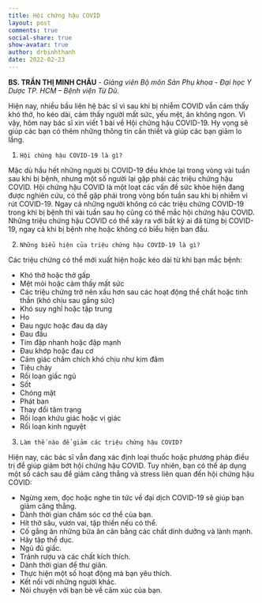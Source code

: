 ```yaml
---
title: Hội chứng hậu COVID
layout: post
comments: true
social-share: true
show-avatar: true
author: drbinhthanh
date: 2022-02-23
---
```


**BS. TRẦN THỊ MINH CHÂU** - *Giảng viên Bộ môn Sản Phụ khoa - Đại học Y Dược TP. HCM – Bệnh viện Từ Dũ.*

Hiện nay, nhiều bầu liên hệ bác sĩ vì sau khi bị nhiễm COVID vẫn cảm thấy khó thở, ho kéo dài, cảm thấy người mất sức, yếu mệt, ăn không ngon. Vì vậy, hôm nay bác sĩ xin viết 1 bài về Hội chứng hậu COVID-19. Hy vọng sẽ giúp các bạn có thêm những thông tin cần thiết và giúp các bạn giảm lo lắng.

1.     Hội chứng hậu COVID-19 là gì?
Mặc dù hầu hết những người bị COVID-19 đều khỏe lại trong vòng vài tuần sau khi bị bệnh, nhưng một số người lại gặp phải các triệu chứng hậu COVID. 
Hội chứng hậu COVID là một loạt các vấn đề sức khỏe hiện đang được nghiên cứu, có thể gặp phải trong vòng bốn tuần sau khi bị nhiễm vi rút COVID-19. 
Ngay cả những người không có các triệu chứng COVID-19 trong khi bị bệnh thì vài tuần sau họ cũng có thể mắc hội chứng hậu COVID. 
Những triệu chứng hậu COVID có thể xảy ra với bất kỳ ai đã từng bị COVID-19, ngay cả khi bị bệnh nhẹ hoặc không có biểu hiện ban đầu. 

2.     Những biểu hiện của triệu chứng hậu COVID-19 là gì?
Các triệu chứng có thể mới xuất hiện hoặc kéo dài từ khi bạn mắc bệnh:
- Khó thở hoặc thở gấp
- Mệt mỏi hoặc cảm thấy mất sức
- Các triệu chứng trở nên xấu hơn sau các hoạt động thể chất hoặc tinh thần (khó chịu sau gắng sức)
- Khó suy nghĩ hoặc tập trung 
- Ho
- Đau ngực hoặc đau dạ dày
- Đau đầu
- Tim đập nhanh hoặc đập mạnh
- Đau khớp hoặc đau cơ
- Cảm giác châm chích khó chịu như kim đâm
- Tiêu chảy
- Rối loạn giấc ngủ
- Sốt
- Chóng mặt
- Phát ban
- Thay đổi tâm trạng
- Rối loạn khứu giác hoặc vị giác
- Rối loạn kinh nguyệt
  
3.     Làm thế nào để giảm các triệu chứng hậu COVID?
Hiện nay, các bác sĩ vẫn đang xác định loại thuốc hoặc phương pháp điều trị để giúp giảm bớt hội chứng hậu COVID. Tuy nhiên, bạn có thể áp dụng một số cách sau để giảm căng thẳng và stress liên quan đến hội chứng hậu COVID:
- Ngừng xem, đọc hoặc nghe tin tức về đại dịch COVID-19 sẽ giúp bạn giảm căng thẳng.
- Dành thời gian chăm sóc cơ thể của bạn.
- Hít thở sâu, vươn vai, tập thiền nếu có thể.
- Cố gắng ăn những bữa ăn cân bằng các chất dinh dưỡng và lành mạnh.
- Hãy tập thể dục. 
- Ngủ đủ giấc.
- Tránh rượu và các chất kích thích.
- Dành thời gian để thư giãn. 
- Thực hiện một số hoạt động mà bạn yêu thích.
- Kết nối với những người khác. 
- Nói chuyện với bạn bè về cảm xúc của bạn.